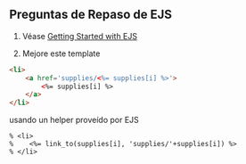 ## Preguntas de Repaso de EJS

1.  Véase [Getting Started with EJS](http://www.embeddedjs.com/getting_started.html)

2.  Mejore este template


```html
<li>
    <a href='supplies/<%= supplies[i] %>'>
        <%= supplies[i] %>
    </a>
</li>
```


usando un helper proveído por EJS

```
% <li>
%    <%= link_to(supplies[i], 'supplies/'+supplies[i]) %>
% </li>
```

